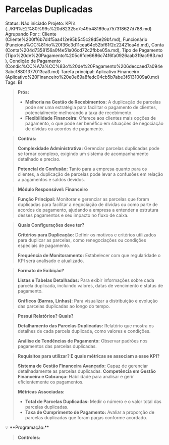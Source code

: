 # Parcelas Duplicadas

Status: Não iniciado
Projeto: KPI’s (../KPI%E2%80%99s%20d82325c7c49b48189ca757318627d788.md)
Agrupando Por :: Cliente (Cliente%200ff6b7d4f5aa412e95b545c28d5e29bf.md), Funcionário (Funciona%CC%81rio%20f36c3d11cea64c52bf61f2c22421ca4d.md), Conta (Conta%204d7358156a0f4e51a06cd72c2fbbe05a.md), Tipo de Pagamento (Tipo%20de%20Pagamento%205c6fde6686c74f6fa0926aab319ac983.md), Condição de Pagamento (Condic%CC%A7a%CC%83o%20de%20Pagamento%206deccaed7a094e3abc18801377013ca3.md)
Tarefa principal: Aplicativo Financeiro (Aplicativo%20Financeiro%20e0e69a8fedc04cb5b7abe3f6131009a0.md)
Tags: BI

> **Prós:**
> 
> - **Melhoria na Gestão de Recebimentos:** A duplicação de parcelas pode ser uma estratégia para facilitar o pagamento de clientes, potencialmente melhorando a taxa de recebimento.
> - **Flexibilidade Financeira:** Oferece aos clientes mais opções de pagamento, o que pode ser benéfico em situações de negociação de dívidas ou acordos de pagamento.

> **Contras:**
> 
> 
> **Complexidade Administrativa:** Gerenciar parcelas duplicadas pode se tornar complexo, exigindo um sistema de acompanhamento detalhado e preciso.
> 
> **Potencial de Confusão:** Tanto para a empresa quanto para os clientes, a duplicação de parcelas pode levar a confusões em relação a pagamentos e saldos devidos.
> 

> **Módulo Responsável:
Financeiro**
> 

> **Função Principal:**
Monitorar e gerenciar as parcelas que foram duplicadas para facilitar a negociação de dívidas ou como parte de acordos de pagamento, ajudando a empresa a entender a estrutura desses pagamentos e seu impacto no fluxo de caixa.
> 

> **Quais Configurações deve ter?**
> 
> 
> **Critérios para Duplicação:** Definir os motivos e critérios utilizados para duplicar as parcelas, como renegociações ou condições especiais de pagamento.
> 
> **Frequência de Monitoramento:** Estabelecer com que regularidade o KPI será analisado e atualizado.
> 

> **Formato de Exibição?**
> 
> 
> **Listas e Tabelas Detalhadas:** Para exibir informações sobre cada parcela duplicada, incluindo valores, datas de vencimento e status de pagamento.
> 
> **Gráficos (Barras, Linhas):** Para visualizar a distribuição e evolução das parcelas duplicadas ao longo do tempo.
> 

> **Possuí Relatórios? Quais?**
> 
> 
> **Detalhamento das Parcelas Duplicadas:** Relatório que mostra os detalhes de cada parcela duplicada, como valores e condições.
> 
> **Análise de Tendências de Pagamento:** Observar padrões nos pagamentos das parcelas duplicadas.
> 

> **Requisitos para utilizar? E quais métricas se associam a esse KPI?**
> 
> 
> **Sistema de Gestão Financeira Avançado:** Capaz de gerenciar detalhadamente as parcelas duplicadas.
> **Competência em Gestão Financeira e Cobrança:** Habilidade para analisar e gerir eficientemente os pagamentos.
> 
> **Métricas Associadas:**
> 
> - **Total de Parcelas Duplicadas:** Medir o número e o valor total das parcelas duplicadas.
> - **Taxa de Cumprimento de Pagamento:** Avaliar a proporção de parcelas duplicadas que foram pagas conforme acordado.

<aside>
💡 **Programação:**

</aside>

> **Controles:**
>